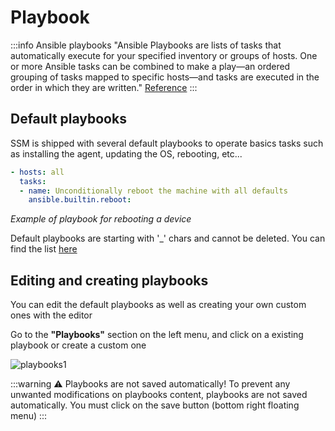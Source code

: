 # Playbook

:::info Ansible playbooks
"Ansible Playbooks are lists of tasks that automatically execute for your specified inventory or groups of hosts. One or more Ansible tasks can be combined to make a play—an ordered grouping of tasks mapped to specific hosts—and tasks are executed in the order in which they are written."
[Reference](https://docs.ansible.com/ansible/latest/playbook_guide/playbooks_intro.html)
:::

## Default playbooks

SSM is shipped with several default playbooks to operate basics tasks such as installing the agent, updating the OS, rebooting, etc...
```yaml
- hosts: all
  tasks:
  - name: Unconditionally reboot the machine with all defaults
    ansible.builtin.reboot:
```
*Example of playbook for rebooting a device*

Default playbooks are starting with '_' chars and cannot be deleted.
You can find the list [here](https://github.com/SquirrelCorporation/SquirrelServersManager/tree/master/server/src/ansible)

## Editing and creating playbooks

You can edit the default playbooks as well as creating your own custom ones with the editor

Go to the **"Playbooks"** section on the left menu, and click on a existing playbook or create a custom one

![playbooks1](/playbooks-1.png)

:::warning ⚠️ Playbooks are not saved automatically!
To prevent any unwanted modifications on playbooks content, playbooks are not saved automatically.
You must click on the save button (bottom right floating menu)
:::
